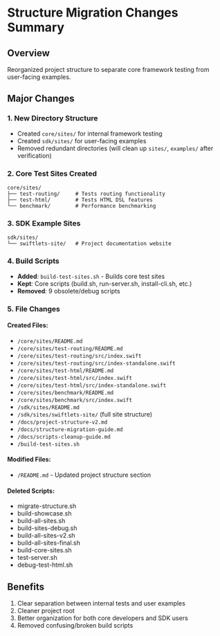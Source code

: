 # Structure Migration Changes Summary

## Overview
Reorganized project structure to separate core framework testing from user-facing examples.

## Major Changes

### 1. New Directory Structure
- Created `core/sites/` for internal framework testing
- Created `sdk/sites/` for user-facing examples
- Removed redundant directories (will clean up `sites/`, `examples/` after verification)

### 2. Core Test Sites Created
```
core/sites/
├── test-routing/     # Tests routing functionality
├── test-html/        # Tests HTML DSL features
└── benchmark/        # Performance benchmarking
```

### 3. SDK Example Sites
```
sdk/sites/
└── swiftlets-site/   # Project documentation website
```

### 4. Build Scripts
- **Added**: `build-test-sites.sh` - Builds core test sites
- **Kept**: Core scripts (build.sh, run-server.sh, install-cli.sh, etc.)
- **Removed**: 9 obsolete/debug scripts

### 5. File Changes

#### Created Files:
- `/core/sites/README.md`
- `/core/sites/test-routing/README.md`
- `/core/sites/test-routing/src/index.swift`
- `/core/sites/test-routing/src/index-standalone.swift`
- `/core/sites/test-html/README.md`
- `/core/sites/test-html/src/index.swift`
- `/core/sites/test-html/src/index-standalone.swift`
- `/core/sites/benchmark/README.md`
- `/core/sites/benchmark/src/index.swift`
- `/sdk/sites/README.md`
- `/sdk/sites/swiftlets-site/` (full site structure)
- `/docs/project-structure-v2.md`
- `/docs/structure-migration-guide.md`
- `/docs/scripts-cleanup-guide.md`
- `/build-test-sites.sh`

#### Modified Files:
- `/README.md` - Updated project structure section

#### Deleted Scripts:
- migrate-structure.sh
- build-showcase.sh
- build-all-sites.sh
- build-sites-debug.sh
- build-all-sites-v2.sh
- build-all-sites-final.sh
- build-core-sites.sh
- test-server.sh
- debug-test-html.sh

## Benefits
1. Clear separation between internal tests and user examples
2. Cleaner project root
3. Better organization for both core developers and SDK users
4. Removed confusing/broken build scripts